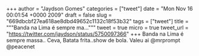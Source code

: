 
+++
author = "Jaydson Gomes"
categories = ["tweet"]
date = "Mon Nov 16 00:01:54 +0000 2009"
draft = false
slug = "669dbcbf27ea618ae8dbd49652c1132c18f53b32"
tags = ["tweet"]
title = """Banda na Lima é sempre ma..."""
tweet = true
micro = true
tweet_url = "https://twitter.com/jaydson/status/5750097366"
+++
Banda na Lima é sempre massa.. Ceva, Batata frita..show de bola. Valeu ai @mrprompt @peacenet
